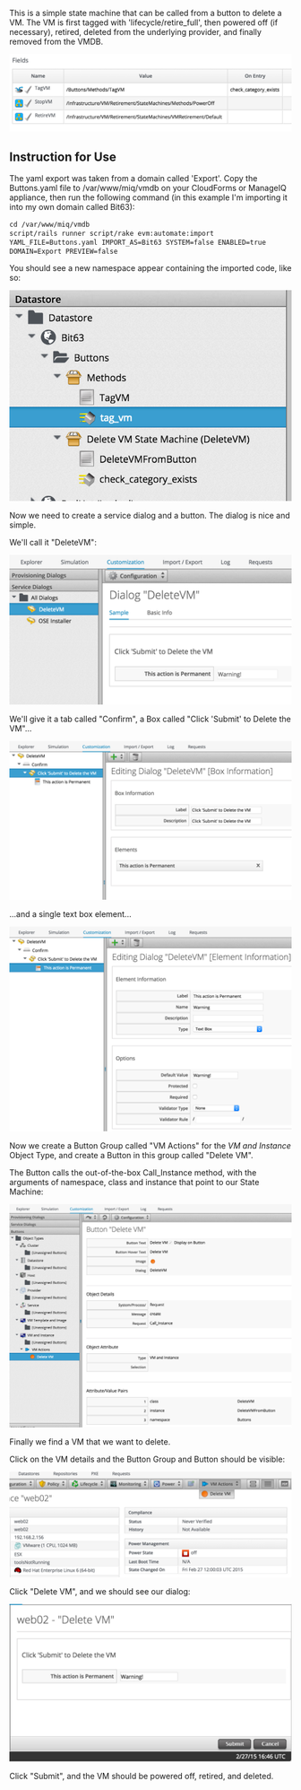 This is a simple state machine that can be called from a button to delete a VM. The VM is first tagged with 'lifecycle/retire_full', then
powered off (if necessary), retired, deleted from the underlying provider, and finally removed from the VMDB.


![](images/state_machine.jpg)


## Instruction for Use

The yaml export was taken from a domain called 'Export'. Copy the Buttons.yaml file to /var/www/miq/vmdb on your CloudForms or ManageIQ
appliance, then run the following command (in this example I'm importing it into my own domain called Bit63):

```
cd /var/www/miq/vmdb
script/rails runner script/rake evm:automate:import YAML_FILE=Buttons.yaml IMPORT_AS=Bit63 SYSTEM=false ENABLED=true DOMAIN=Export PREVIEW=false
```
You should see a new namespace appear containing the imported code, like so:


![](images/namespace.jpg)


Now we need to create a service dialog and a button. The dialog is nice and simple.


We'll call it "DeleteVM":


![](images/dialog_1.jpg)


We'll give it a tab called "Confirm", a Box called "Click 'Submit' to Delete the VM"...


![](images/dialog_2.jpg)


...and a single text box element...


![](images/dialog_3.jpg)


Now we create a Button Group called "VM Actions" for the _VM and Instance_ Object Type, and create a Button in this
group called "Delete VM".


The Button calls the out-of-the-box Call_Instance method, with the arguments of namespace,
class and instance that point to our State Machine:


![](images/button_creation.jpg)


Finally we find a VM that we want to delete.


Click on the VM details and the Button Group and Button should be visible:


![](images/button_in_use_1.jpg)


Click "Delete VM", and we should see our dialog:


![](images/button_in_use_2.jpg)


Click "Submit", and the VM should be powered off, retired, and deleted.

